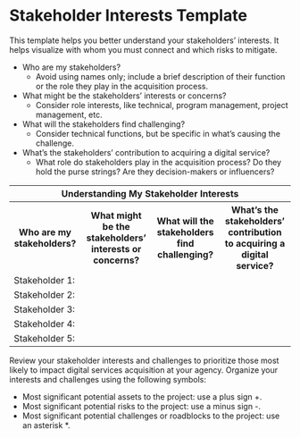 # Stakeholder Interests Template

This template helps you better understand your stakeholders’ interests. It helps visualize with whom you must connect and which risks to mitigate.

- Who are my stakeholders?
  - Avoid using names only; include a brief description of their function or the role they play in the acquisition process.
- What might be the stakeholders’ interests or concerns?
  - Consider role interests, like technical, program management, project management, etc.
- What will the stakeholders find challenging?
  - Consider technical functions, but be specific in what’s causing the challenge.
- What’s the stakeholders’ contribution to acquiring a digital service?
  - What role do stakeholders play in the acquisition process? Do they hold the purse strings? Are they decision-makers or influencers?

<table>
  <tr>
    <th colspan="4">Understanding My Stakeholder Interests</th>
  </tr>
  <tr>
    <th>Who are my stakeholders?</th>
    <th>What might be the stakeholders’ interests or concerns?</th>
    <th>What will the stakeholders find challenging?</th>
    <th>What’s the stakeholders’ contribution to acquiring a digital service?</th>
  </tr>
  <tr>
    <td>Stakeholder 1:</td><td></td><td></td><td></td>
  </tr>
  <tr>
    <td>Stakeholder 2:</td><td></td><td></td><td></td>
  </tr>
  <tr>
    <td>Stakeholder 3:</td><td></td><td></td><td></td>
  </tr>
  <tr>
    <td>Stakeholder 4:</td><td></td><td></td><td></td>
  </tr>
  <tr>
    <td>Stakeholder 5:</td><td></td><td></td><td></td>
  </tr>
</table>



Review your stakeholder interests and challenges to prioritize those most likely to impact digital services acquisition at your agency. Organize your interests and challenges using the following symbols:

- Most significant potential assets to the project: use a plus sign +.
- Most significant potential risks to the project: use a minus sign -.
- Most significant potential challenges or roadblocks to the project: use an asterisk \*.

